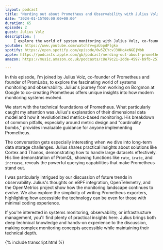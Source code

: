 ```yaml
---
layout: podcast
title: "Nerding out about Prometheus and Observability with Julius Volz"
date: "2024-01-15T00:00:00+00:00"
duration: 65
episode: 2
guest: Julius Volz
description: |
    I explore the world of system monitoring with Julius Volz, co-founder of Prometheus and PromLabs. From technical deep dives to practical implementations, we unpack what makes Prometheus the gold standard for metrics-based monitoring and get hands-on with PromQL demonstrations.
youtube: https://www.youtube.com/watch?v=gaUopdFlgko
spotify: https://open.spotify.com/episode/0w5ZCYcvJ3HHq4xNGEjWbb
apple: https://podcasts.apple.com/gb/podcast/nerding-out-about-prometheus-and-observability-with/id1722663295?i=1000639810962
amazon: https://music.amazon.co.uk/podcasts/c8e79c21-2dde-4597-b9fb-257ecbc2bf29/episodes/c2bfb1bf-86bc-420b-b76c-101903a5f982/nerding-out-with-viktor-nerding-out-about-prometheus-and-observability-with-julius-volz-promlabs-prometheus

---
```


In this episode, I'm joined by Julius Volz, co-founder of Prometheus and founder of PromLabs, to explore the fascinating world of systems monitoring and observability. Julius's journey from working on Borgmon at Google to co-creating Prometheus offers unique insights into how modern monitoring systems evolved.

We start with the technical foundations of Prometheus. What particularly caught my attention was Julius's explanation of their dimensional data model and how it revolutionized metrics-based monitoring. His breakdown of common pitfalls, especially around metric design and "cardinality bombs," provides invaluable guidance for anyone implementing Prometheus.

The conversation gets especially interesting when we dive into long-term data storage challenges. Julius shares practical insights about solutions like Cortex and Thanos, demonstrating how to handle large datasets effectively. His live demonstration of PromQL, showing functions like `rate`, `irate`, and `increase`, reveals the powerful querying capabilities that make Prometheus stand out.

I was particularly intrigued by our discussion of future trends in observability. Julius's thoughts on eBPF integration, OpenTelemetry, and the OpenMetrics project show how the monitoring landscape continues to evolve. We also explore the simplicity of writing Prometheus exporters, highlighting how accessible the technology can be even for those with minimal coding experience.

If you're interested in systems monitoring, observability, or infrastructure management, you'll find plenty of practical insights here. Julius brings both deep technical knowledge and hands-on experience to the discussion, making complex monitoring concepts accessible while maintaining their technical depth.

{% include transcript.html %}
